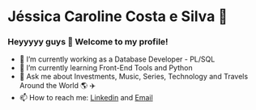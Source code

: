 # Jéssica Caroline Costa e Silva :sunflower: 

### Heyyyyy guys 👋 Welcome to my profile!

<!--
**jess197/jess197** is a ✨ _special_ ✨ repository because its `README.md` (this file) appears on your GitHub profile.

Here are some ideas to get you started:
-->
- 🔭 I’m currently working as a Database Developer - PL/SQL 
- 🌱 I’m currently learning Front-End Tools and Python 
- 💬 Ask me about Investments, Music, Series, Technology and Travels Around the World :earth_americas: :airplane:
- 📫 How to reach me: [Linkedin](https://www.linkedin.com/in/jessicaccostaesilva/) and [Email](jessicacostaesilva97@gmail.com)

